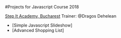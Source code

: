 
#Projects for Javascript Course 2018

[Step It Academy, Bucharest](https://itstep.ro)
Trainer: @Dragos Dehelean
* [Simple Javascript Slideshow]
* [Advanced Shopping List]